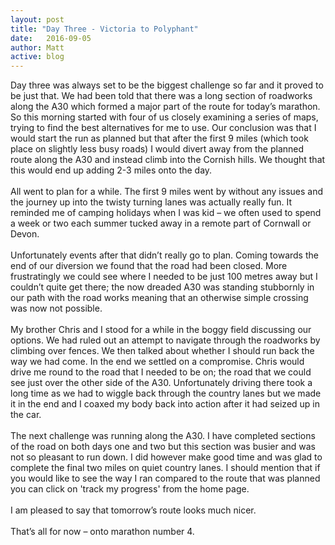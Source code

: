 ```yaml
---
layout: post
title: "Day Three - Victoria to Polyphant"
date:   2016-09-05
author: Matt
active: blog
---
```

Day three was always set to be the biggest challenge so far and it proved to be just that. We had been told that there was a long section of roadworks along the A30 which formed a major part of the route for today’s marathon. So this morning started with four of us closely examining a series of maps, trying to find the best alternatives for me to use. Our conclusion was that I would start the run as planned but that after the first 9 miles (which took place on slightly less busy roads) I would divert away from the planned route along the A30 and instead climb into the Cornish hills. We thought that this would end up adding 2-3 miles onto the day. 
<br><br>
All went to plan for a while. The first 9 miles went by without any issues and the journey up into the twisty turning lanes was actually really fun. It reminded me of camping holidays when I was kid – we often used to spend a week or two each summer tucked away in a remote part of Cornwall or Devon. 
<br><br>
Unfortunately events after that didn’t really go to plan. Coming towards the end of our diversion we found that the road had been closed. More frustratingly we could see where I needed to be just 100 metres away but I couldn’t quite get there; the now dreaded A30 was standing stubbornly in our path with the road works meaning that an otherwise simple crossing was now not possible. 
<br><br>
My brother Chris and I stood for a while in the boggy field discussing our options. We had ruled out an attempt to navigate through the roadworks by climbing over fences. We then talked about whether I should run back the way we had come. In the end we settled on a compromise. Chris would drive me round to the road that I needed to be on; the road that we could see just over the other side of the A30. Unfortunately driving there took a long time as we had to wiggle back through the country lanes but we made it in the end and I coaxed my body back into action after it had seized up in the car. 
<br><br>
The next challenge was running along the A30. I have completed sections of the road on both days one and two but this section was busier and was not so pleasant to run down. I did however make good time and was glad to complete the final two miles on quiet country lanes. I should mention that if you would like to see the way I ran compared to the route that was planned you can click on 'track my progress' from the home page.
<br><br>
I am pleased to say that tomorrow’s route looks much nicer. 
<br><br>
That’s all for now – onto marathon number 4. 
